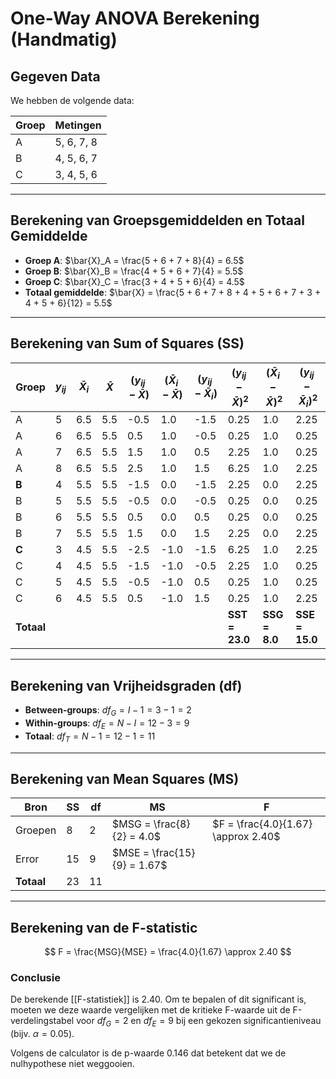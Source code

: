 # One-Way ANOVA Berekening (Handmatig)

## Gegeven Data

We hebben de volgende data:

| **Groep** | Metingen       |
|-----------|----------------|
| A         | 5, 6, 7, 8    |
| B         | 4, 5, 6, 7    |
| C         | 3, 4, 5, 6    |

---

## Berekening van Groepsgemiddelden en Totaal Gemiddelde

- **Groep A**: $\bar{X}_A = \frac{5 + 6 + 7 + 8}{4} = 6.5$
- **Groep B**: $\bar{X}_B = \frac{4 + 5 + 6 + 7}{4} = 5.5$
- **Groep C**: $\bar{X}_C = \frac{3 + 4 + 5 + 6}{4} = 4.5$
- **Totaal gemiddelde**: $\bar{X} = \frac{5 + 6 + 7 + 8 + 4 + 5 + 6 + 7 + 3 + 4 + 5 + 6}{12} = 5.5$

---

## Berekening van Sum of Squares (SS)

| **Groep** | $y_{ij}$ | $\bar{X}_i$ | $\bar{X}$ | $(y_{ij} - \bar{X})$ | $(\bar{X}_i - \bar{X})$ | $(y_{ij} - \bar{X}_i)$ | $(y_{ij} - \bar{X})^2$ | $(\bar{X}_i - \bar{X})^2$ | $(y_{ij} - \bar{X}_i)^2$ |
|-----------|----------|-------------|-----------|----------------------|-------------------------|------------------------|------------------------|--------------------------|--------------------------|
| A         | 5        | 6.5         | 5.5       | -0.5                | 1.0                     | -1.5                   | 0.25                   | 1.0                      | 2.25                     |
| A         | 6        | 6.5         | 5.5       | 0.5                 | 1.0                     | -0.5                   | 0.25                   | 1.0                      | 0.25                     |
| A         | 7        | 6.5         | 5.5       | 1.5                 | 1.0                     | 0.5                    | 2.25                   | 1.0                      | 0.25                     |
| A         | 8        | 6.5         | 5.5       | 2.5                 | 1.0                     | 1.5                    | 6.25                   | 1.0                      | 2.25                     |
| **B**     | 4        | 5.5         | 5.5       | -1.5                | 0.0                     | -1.5                   | 2.25                   | 0.0                      | 2.25                     |
| B         | 5        | 5.5         | 5.5       | -0.5                | 0.0                     | -0.5                   | 0.25                   | 0.0                      | 0.25                     |
| B         | 6        | 5.5         | 5.5       | 0.5                 | 0.0                     | 0.5                    | 0.25                   | 0.0                      | 0.25                     |
| B         | 7        | 5.5         | 5.5       | 1.5                 | 0.0                     | 1.5                    | 2.25                   | 0.0                      | 2.25                     |
| **C**     | 3        | 4.5         | 5.5       | -2.5                | -1.0                    | -1.5                   | 6.25                   | 1.0                      | 2.25                     |
| C         | 4        | 4.5         | 5.5       | -1.5                | -1.0                    | -0.5                   | 2.25                   | 1.0                      | 0.25                     |
| C         | 5        | 4.5         | 5.5       | -0.5                | -1.0                    | 0.5                    | 0.25                   | 1.0                      | 0.25                     |
| C         | 6        | 4.5         | 5.5       | 0.5                 | -1.0                    | 1.5                    | 0.25                   | 1.0                      | 2.25                     |
| **Totaal**|          |             |           |                      |                         |                        | **SST = 23.0**         | **SSG = 8.0**            | **SSE = 15.0**           |

---

## Berekening van Vrijheidsgraden (df)

- **Between-groups**: $df_G = I - 1 = 3 - 1 = 2$
- **Within-groups**: $df_E = N - I = 12 - 3 = 9$
- **Totaal**: $df_T = N - 1 = 12 - 1 = 11$

---

## Berekening van Mean Squares (MS)

| **Bron**   | **SS** | **df** | **MS**                      | **F**                               |
| ---------- | ------ | ------ | --------------------------- | ----------------------------------- |
| Groepen    | 8      | 2      | $MSG = \frac{8}{2} = 4.0$   | $F = \frac{4.0}{1.67} \approx 2.40$ |
| Error      | 15     | 9      | $MSE = \frac{15}{9} = 1.67$ |                                     |
| **Totaal** | 23     | 11     |                             |                                     |

---

## Berekening van de F-statistic

$$
F = \frac{MSG}{MSE} = \frac{4.0}{1.67} \approx 2.40
$$

### Conclusie
De berekende [[F-statistiek]] is 2.40. Om te bepalen of dit significant is, moeten we deze waarde vergelijken met de kritieke F-waarde uit de F-verdelingstabel voor $df_G = 2$ en $df_E = 9$ bij een gekozen significantieniveau (bijv. $\alpha = 0.05$).

Volgens de calculator is de p-waarde 0.146 dat betekent dat we de nulhypothese niet weggooien.

